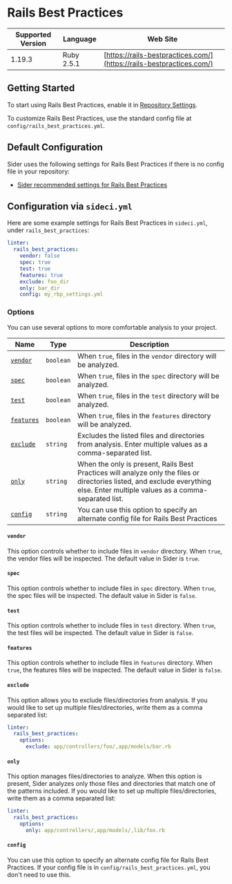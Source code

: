 # Rails Best Practices

| Supported Version | Language | Web Site |
| ----------------- | -------- | -------- |
| 1.19.3 | Ruby 2.5.1 | [https://rails-bestpractices.com/](https://rails-bestpractices.com/) |

## Getting Started

To start using Rails Best Practices, enable it in [Repository Settings](../../getting-started/repository-settings.md).

To customize Rails Best Practices, use the standard config file at `config/rails_best_practices.yml`.

## Default Configuration

Sider uses the following settings for Rails Best Practices if there is no config file in your repository:

* [Sider recommended settings for Rails Best Practices](https://github.com/actcat/sideci_config/blob/master/ruby/rails_best_practices/sideci_rails_best_practices.yml)

## Configuration via `sideci.yml`

Here are some example settings for Rails Best Practices in `sideci.yml`, under `rails_best_practices`:

```yaml:sideci.yml
linter:
  rails_best_practices:
    vendor: false
    spec: true
    test: true
    features: true
    exclude: foo_dir
    only: bar_dir
    config: my_rbp_settings.yml
```

### Options

You can use several options to more comfortable analysis to your project.

| Name | Type | Description |
| ---- | ---- | ----------- |
| [`vendor`](#vendor) | `boolean` | When `true`, files in the `vendor` directory will be analyzed. |
| [`spec`](#spec) | `boolean` | When `true`, files in the `spec` directory will be analyzed. |
| [`test`](#test) | `boolean` | When `true`, files in the `test` directory will be analyzed. |
| [`features`](#features) | `boolean` | When `true`, files in the `features` directory will be analyzed. |
| [`exclude`](#exclude) | `string` | Excludes the listed files and directories from analysis. Enter multiple values as a comma-separated list. |
| [`only`](#only) | `string` | When the only is present, Rails Best Practices will analyze only the files or directories listed, and exclude everything else. Enter multiple values as a comma-separated list. |
| [`config`](#config) | `string` | You can use this option to specify an alternate config file for Rails Best Practices |

#### `vendor`

This option controls whether to include files in `vendor` directory. When `true`, the vendor files will be inspected. The default value in Sider is `true`.

#### `spec`

This option controls whether to include files in `spec` directory. When `true`, the spec files will be inspected. The default value in Sider is `false`.

#### `test`

This option controls whether to include files in `test` directory. When `true`, the test files will be inspected. The default value in Sider is `false`.

#### `features`

This option controls whether to include files in `features` directory. When `true`, the features files will be inspected. The default value in Sider is `false`.

#### `exclude`

This option allows you to exclude files/directories from analysis. If you would like to set up multiple files/directories, write them as a comma separated list:

```yaml:sideci.yml
linter:
  rails_best_practices:
    options:
      exclude: app/controllers/foo/,app/models/bar.rb
```

#### `only`

This option manages files/directories to analyze. When this option is present, Sider analyzes only those files and directories that match one of the patterns included. If you would like to set up multiple files/directories, write them as a comma separated list:

```yaml:sideci.yml
linter:
  rails_best_practices:
    options:
      only: app/controllers/,app/models/,lib/foo.rb
```

#### `config`

You can use this option to specify an alternate config file for Rails Best Practices. If your config file is in `config/rails_best_practices.yml`, you don't need to use this.
